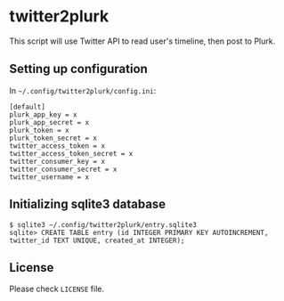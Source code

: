 # twitter2plurk

This script will use Twitter API to read user's timeline, then post to Plurk.

## Setting up configuration

In `~/.config/twitter2plurk/config.ini`:

    [default]
    plurk_app_key = x
    plurk_app_secret = x
    plurk_token = x
    plurk_token_secret = x
    twitter_access_token = x
    twitter_access_token_secret = x
    twitter_consumer_key = x
    twitter_consumer_secret = x
    twitter_username = x

## Initializing sqlite3 database

    $ sqlite3 ~/.config/twitter2plurk/entry.sqlite3
    sqlite> CREATE TABLE entry (id INTEGER PRIMARY KEY AUTOINCREMENT, twitter_id TEXT UNIQUE, created_at INTEGER);

## License

Please check `LICENSE` file.
